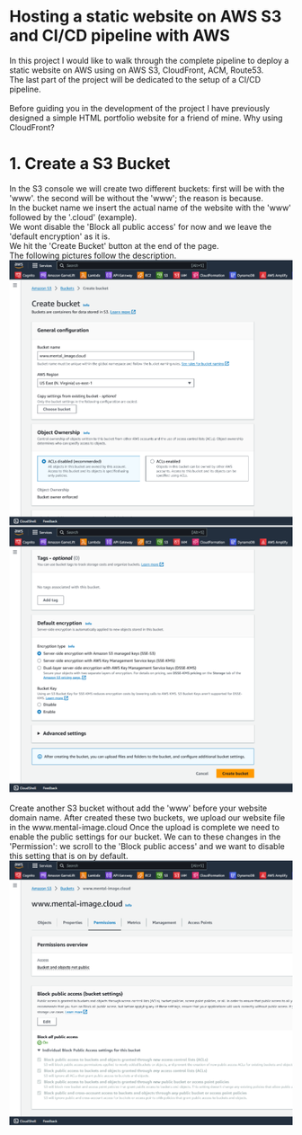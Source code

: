 # Hosting a static website on AWS S3 and CI/CD pipeline with AWS

<p>In this project I would like to walk through the complete pipeline to deploy a static website on AWS using on AWS S3, CloudFront, ACM, Route53.<br>
The last part of the project will be dedicated to the setup of a CI/CD pipeline. <br>
<br>Before guiding you in the development of the project I have previously designed a simple HTML portfolio website for a friend of mine.
Why using CloudFront?
</p>

<h1>1. Create a S3 Bucket </h1>
<p>In the S3 console we will create two different buckets: first will be with the 'www'. the second will be without the 'www'; the reason is because. <br>
In the bucket name we insert the actual name of the website with the 'www' followed by the '.cloud' (example). <br>
We wont disable the 'Block all public access' for now and we leave the 'default encryption' as it is.<br>
We hit the 'Create Bucket' button at the end of the page.<br>
The following pictures follow the description. <br>
<img src="pictures/1.S3 bucket.png" alt="1.S3Bucket">
<img src="pictures/2.S3 bucket.png" alt="2.S3Bucket"> <br>
<br>
Create another S3 bucket without add the 'www' before your website domain name.
After created these two buckets, we upload our website file in the www.mental-image.cloud
Once the upload is complete we need to enable the public settings for our bucket.
We can to these changes in the 'Permission': we scroll to the 'Block public access' and we want to disable this setting that is on by default.
<img src="pictures/3.S3 bucket.png" alt="3.S3Bucket">
</p>
